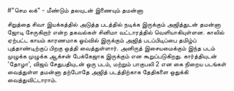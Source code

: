 #"செம லக்" - மீண்டும் தலயுடன் இணையும் தமன்னா 

சிறுத்தை சிவா இயக்கத்தில் அடுத்த படத்தில் நடிக்க இருக்கும் அஜித்துடன் தமன்னா ஜோடி சேருகிறார் என்ற தகவல்கள் சினிமா வட்டாரத்தில் வெளியாகியுள்ளன. காலில் ஏற்பட்ட காயம் காரணமாக ஓய்வில் இருக்கும் அஜித் படப்பிடிப்பை தமிழ்ப் புத்தாண்டிற்குப் பிறகு ஒத்தி வைத்துள்ளார். அனிருத் இசையமைக்கும் இந்த படம் முழுக்க முழுக்க ஆக்சன் பேக்கேஜாக இருக்கும் என கூறுப்படுகிறது.  கார்த்தியுடன் 'தோழா', விஜய் சேதுபதியுடன் ஒரு படம், மற்றும் பாகுபலி 2 என கை நிறைய படங்கள் வைத்துள்ள தமன்னா தற்போதே அஜித் படத்திற்காக தேதிகளை ஒதுக்கி வைத்துவிட்டாராம். 
